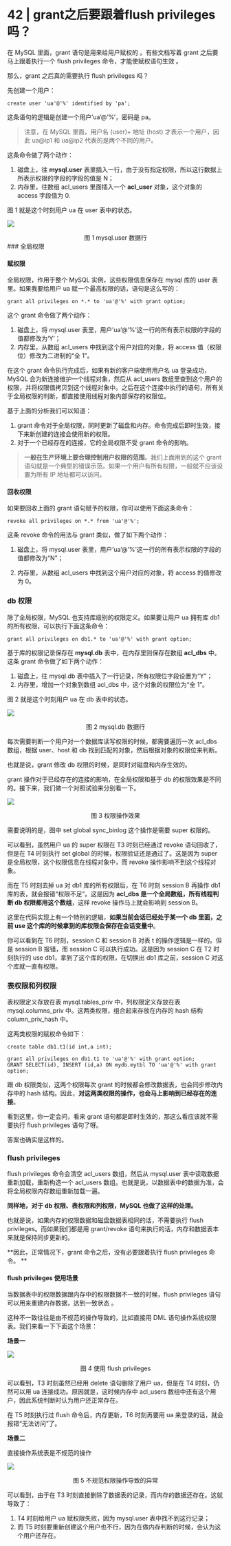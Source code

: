 # 42 | grant之后要跟着flush privileges吗？

在 MySQL 里面，grant 语句是用来给用户赋权的 。有些文档写着 grant 之后要马上跟着执行一个 flush privileges 命令，才能使赋权语句生效 。

那么，grant 之后真的需要执行 flush privileges 吗？ 

先创建一个用户：

```mysql
create user 'ua'@'%' identified by 'pa';
```

这条语句的逻辑是创建一个用户’ua’@’%’，密码是 pa。

> 注意，在 MySQL 里面，用户名 (user)+ 地址 (host) 才表示一个用户，因此 ua@ip1 和 ua@ip2 代表的是两个不同的用户。

这条命令做了两个动作：

1. 磁盘上，往 **mysql.user** 表里插入一行，由于没有指定权限，所以这行数据上所表示权限的字段的字段的值是 N；
2. 内存里，往数组 acl_users 里面插入一个 **acl_user** 对象，这个对象的 access 字段值为 0.

 图 1 就是这个时刻用户 ua 在 user 表中的状态。 

![](https://raw.githubusercontent.com/dddygin/intentional-learning/master/blog/images/mysql45/picture/mysql45-42-01.png)

<center> 图 1 mysql.user 数据行 </center>
### 全局权限

#### 赋权限

全局权限，作用于整个 MySQL 实例，这些权限信息保存在 mysql 库的 user 表里。如果我要给用户 ua 赋一个最高权限的话，语句是这么写的： 

```mysql
grant all privileges on *.* to 'ua'@'%' with grant option;
```

这个 grant 命令做了两个动作： 

1.  磁盘上，将 mysql.user 表里，用户’ua’@’%'这一行的所有表示权限的字段的值都修改为‘Y’； 
2.  内存里，从数组 acl_users 中找到这个用户对应的对象，将 access 值（权限位）修改为二进制的“全 1”。 

在这个 grant 命令执行完成后，如果有新的客户端使用用户名 ua 登录成功，MySQL 会为新连接维护一个线程对象，然后从 acl_users 数组里查到这个用户的权限，并将权限值拷贝到这个线程对象中。之后在这个连接中执行的语句，所有关于全局权限的判断，都直接使用线程对象内部保存的权限位。

 基于上面的分析我们可以知道： 

1. grant 命令对于全局权限，同时更新了磁盘和内存。命令完成后即时生效，接下来新创建的连接会使用新的权限。 
2.  对于一个已经存在的连接，它的全局权限不受 grant 命令的影响。 

> **一般在生产环境上要合理控制用户权限的范围**。我们上面用到的这个 grant 语句就是一个典型的错误示范。如果一个用户有所有权限，一般就不应该设置为所有 IP 地址都可以访问。 

#### 回收权限

如果要回收上面的 grant 语句赋予的权限，你可以使用下面这条命令： 

```mysql
revoke all privileges on *.* from 'ua'@'%';
```

这条 revoke 命令的用法与 grant 类似，做了如下两个动作： 

1. 磁盘上，将 mysql.user 表里，用户’ua’@’%'这一行的所有表示权限的字段的值都修改为“N”； 

2. 内存里，从数组 acl_users 中找到这个用户对应的对象，将 access 的值修改为 0。

###  db 权限 

除了全局权限，MySQL 也支持库级别的权限定义。如果要让用户 ua 拥有库 db1 的所有权限，可以执行下面这条命令： 

```msyql
grant all privileges on db1.* to 'ua'@'%' with grant option;
```

基于库的权限记录保存在 **mysql.db** 表中，在内存里则保存在数组 **acl_dbs** 中。这条 grant 命令做了如下两个动作： 

1. 磁盘上，往 mysql.db 表中插入了一行记录，所有权限位字段设置为“Y”； 
2. 内存里，增加一个对象到数组 acl_dbs 中，这个对象的权限位为“全 1”。 

 图 2 就是这个时刻用户 ua 在 db 表中的状态。 

![](https://raw.githubusercontent.com/dddygin/intentional-learning/master/blog/images/mysql45/picture/mysql45-42-02.png)

<center> 图 2 mysql.db 数据行 </center>

每次需要判断一个用户对一个数据库读写权限的时候，都需要遍历一次 acl_dbs 数组，根据 user、host 和 db 找到匹配的对象，然后根据对象的权限位来判断。

也就是说，grant 修改 db 权限的时候，是同时对磁盘和内存生效的。

grant 操作对于已经存在的连接的影响，在全局权限和基于 db 的权限效果是不同的。接下来，我们做一个对照试验来分别看一下。 

![](https://raw.githubusercontent.com/dddygin/intentional-learning/master/blog/images/mysql45/picture/mysql45-42-03.png)

<center> 图 3 权限操作效果 </center>

需要说明的是，图中 set global sync_binlog 这个操作是需要 super 权限的。 

可以看到，虽然用户 ua 的 super 权限在 T3 时刻已经通过 revoke 语句回收了，但是在 T4 时刻执行 set global 的时候，权限验证还是通过了。这是因为 super 是全局权限，这个权限信息在线程对象中，而 revoke 操作影响不到这个线程对象。 

 而在 T5 时刻去掉 ua 对 db1 库的所有权限后，在 T6 时刻 session B 再操作 db1 库的表，就会报错“权限不足”。这是因为 **acl_dbs 是一个全局数组，所有线程判断 db 权限都用这个数组**，这样 revoke 操作马上就会影响到 session B。 

这里在代码实现上有一个特别的逻辑，**如果当前会话已经处于某一个 db 里面，之前 use 这个库的时候拿到的库权限会保存在会话变量中**。

你可以看到在 T6 时刻，session C 和 session B 对表 t 的操作逻辑是一样的。但是 session B 报错，而 session C 可以执行成功。这是因为 session C 在 T2 时刻执行的 use db1，拿到了这个库的权限，在切换出 db1 库之前，session C 对这个库就一直有权限。 

### 表权限和列权限 

表权限定义存放在表 mysql.tables_priv 中，列权限定义存放在表 mysql.columns_priv 中。这两类权限，组合起来存放在内存的 hash 结构 column_priv_hash 中。 

这两类权限的赋权命令如下： 

```mysql
create table db1.t1(id int,a int);

grant all privileges on db1.t1 to 'ua'@'%' with grant option;
GRANT SELECT(id), INSERT (id,a) ON mydb.mytbl TO 'ua'@'%' with grant option;
```

跟 db 权限类似，这两个权限每次 grant 的时候都会修改数据表，也会同步修改内存中的 hash 结构。因此，**对这两类权限的操作，也会马上影响到已经存在的连接**。

看到这里，你一定会问，看来 grant 语句都是即时生效的，那这么看应该就不需要执行 flush privileges 语句了呀。 

答案也确实是这样的。

###  flush privileges 

flush privileges 命令会清空 acl_users 数组，然后从 mysql.user 表中读取数据重新加载，重新构造一个 acl_users 数组。也就是说，以数据表中的数据为准，会将全局权限内存数组重新加载一遍。 

**同样地，对于 db 权限、表权限和列权限，MySQL 也做了这样的处理。**

也就是说，如果内存的权限数据和磁盘数据表相同的话，不需要执行 flush privileges。而如果我们都是用 grant/revoke 语句来执行的话，内存和数据表本来就是保持同步更新的。

**因此，正常情况下，grant 命令之后，没有必要跟着执行 flush privileges 命令。 **

####  flush privileges 使用场景 

当数据表中的权限数据跟内存中的权限数据不一致的时候，flush privileges 语句可以用来重建内存数据，达到一致状态 。

这种不一致往往是由不规范的操作导致的，比如直接用 DML 语句操作系统权限表。我们来看一下下面这个场景：

**场景一**

![](https://raw.githubusercontent.com/dddygin/intentional-learning/master/blog/images/mysql45/picture/mysql45-42-04.png)

<center> 图 4 使用 flush privileges </center>

可以看到，T3 时刻虽然已经用 delete 语句删除了用户 ua，但是在 T4 时刻，仍然可以用 ua 连接成功。原因就是，这时候内存中 acl_users 数组中还有这个用户，因此系统判断时认为用户还正常存在。 

在 T5 时刻执行过 flush 命令后，内存更新，T6 时刻再要用 ua 来登录的话，就会报错“无法访问”了。 

**场景二**

直接操作系统表是不规范的操作 

![](https://raw.githubusercontent.com/dddygin/intentional-learning/master/blog/images/mysql45/picture/mysql45-42-05.png)

<center> 图 5 不规范权限操作导致的异常 </center>

可以看到，由于在 T3 时刻直接删除了数据表的记录，而内存的数据还存在。这就导致了： 

1.  T4 时刻给用户 ua 赋权限失败，因为 mysql.user 表中找不到这行记录； 
2.  而 T5 时刻要重新创建这个用户也不行，因为在做内存判断的时候，会认为这个用户还存在。 
